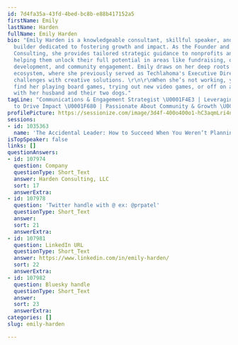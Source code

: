 ```yaml
---
id: 7d4fa35a-43fd-4bed-bc8b-e88b417152a5
firstName: Emily
lastName: Harden
fullName: Emily Harden
bio: "Emily Harden is a knowledgeable consultant, skillful speaker, and community
  builder dedicated to fostering growth and impact. As the Founder and Owner of Harden
  Consulting, she provides tailored strategic guidance to nonprofits and small businesses,
  helping them unlock their full potential in areas like fundraising, organizational
  development, and community engagement. Emily draws on her deep roots in the tech
  ecosystem, where she previously served as Techlahoma's Executive Director, to connect
  challenges with creative solutions. \r\n\r\nWhen she’s not working, you can probably
  find her playing board games, trying out new video games, or off on an adventure
  with her husband and their two dogs."
tagLine: "Communications & Engagement Strategist \U0001F4E3 | Leveraging Insights
  to Drive Impact \U0001F680 | Passionate About Community & Growth \U0001F331"
profilePicture: https://sessionize.com/image/3d4f-400o400o1-hC3aqmLri4nZsE5XW7ZqBs.jpg
sessions:
- id: 1035363
  name: 'The Accidental Leader: How to Succeed When You Weren’t Planning to Lead'
isTopSpeaker: false
links: []
questionAnswers:
- id: 107974
  question: Company
  questionType: Short_Text
  answer: Harden Consulting, LLC
  sort: 17
  answerExtra:
- id: 107978
  question: 'Twitter handle with @ ex: @prpatel'
  questionType: Short_Text
  answer:
  sort: 21
  answerExtra:
- id: 107981
  question: LinkedIn URL
  questionType: Short_Text
  answer: https://www.linkedin.com/in/emily-harden/
  sort: 22
  answerExtra:
- id: 107982
  question: Bluesky handle
  questionType: Short_Text
  answer:
  sort: 23
  answerExtra:
categories: []
slug: emily-harden

---
```

